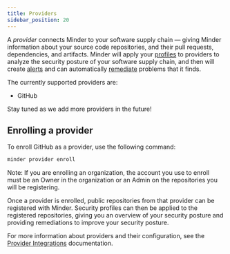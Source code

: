 ```yaml
---
title: Providers
sidebar_position: 20
---
```


A _provider_ connects Minder to your software supply chain &mdash; giving Minder
information about your source code repositories, and their pull requests,
dependencies, and artifacts. Minder will apply your [profiles](profiles.md) to
providers to analyze the security posture of your software supply chain, and
then will create [alerts](alerts.md) and can automatically
[remediate](remediations.md) problems that it finds.

The currently supported providers are:

- GitHub

Stay tuned as we add more providers in the future!

## Enrolling a provider

To enroll GitHub as a provider, use the following command:

```bash
minder provider enroll
```

Note: If you are enrolling an organization, the account you use to enroll must
be an Owner in the organization or an Admin on the repositories you will be
registering.

Once a provider is enrolled, public repositories from that provider can be
registered with Minder. Security profiles can then be applied to the registered
repositories, giving you an overview of your security posture and providing
remediations to improve your security posture.

For more information about providers and their configuration, see the
[Provider Integrations](../integrations/provider_integrations/github.md)
documentation.
